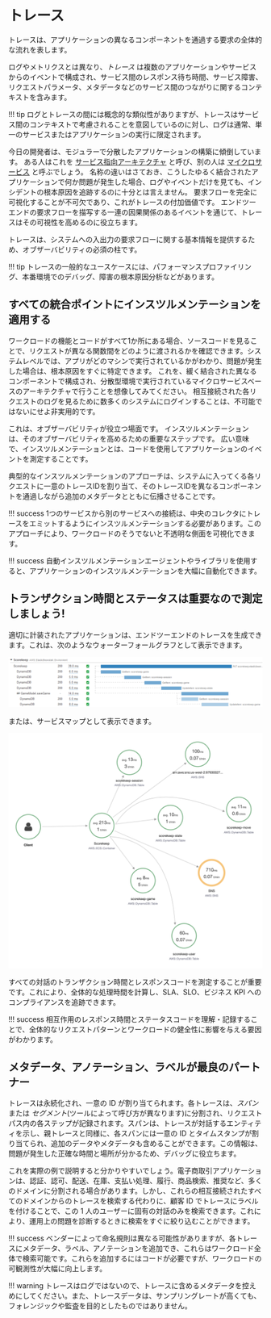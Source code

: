 # トレース

トレースは、アプリケーションの異なるコンポーネントを通過する要求の全体的な流れを表します。

ログやメトリクスとは異なり、*トレース* は複数のアプリケーションやサービスからのイベントで構成され、サービス間のレスポンス待ち時間、サービス障害、リクエストパラメータ、メタデータなどのサービス間のつながりに関するコンテキストを含みます。 

!!! tip
    ログとトレースの間には概念的な類似性がありますが、トレースはサービス間のコンテキストで考慮されることを意図しているのに対し、ログは通常、単一のサービスまたはアプリケーションの実行に限定されます。

今日の開発者は、モジュラーで分散したアプリケーションの構築に傾倒しています。 ある人はこれを [サービス指向アーキテクチャ](https://en.wikipedia.org/wiki/Service-oriented_architecture) と呼び、別の人は [マイクロサービス](https://aws.amazon.com/microservices/) と呼ぶでしょう。 名称の違いはさておき、こうしたゆるく結合されたアプリケーションで何か問題が発生した場合、ログやイベントだけを見ても、インシデントの根本原因を追跡するのに十分とは言えません。  要求フローを完全に可視化することが不可欠であり、これがトレースの付加価値です。  エンドツーエンドの要求フローを描写する一連の因果関係のあるイベントを通じて、トレースはその可視性を高めるのに役立ちます。

トレースは、システムへの入出力の要求フローに関する基本情報を提供するため、オブザーバビリティの必須の柱です。 

!!! tip
   トレースの一般的なユースケースには、パフォーマンスプロファイリング、本番環境でのデバッグ、障害の根本原因分析などがあります。

## すべての統合ポイントにインスツルメンテーションを適用する

ワークロードの機能とコードがすべて1か所にある場合、ソースコードを見ることで、リクエストが異なる関数間をどのように渡されるかを確認できます。システムレベルでは、アプリがどのマシンで実行されているかがわかり、問題が発生した場合は、根本原因をすぐに特定できます。 これを、緩く結合された異なるコンポーネントで構成され、分散型環境で実行されているマイクロサービスベースのアーキテクチャで行うことを想像してみてください。 相互接続された各リクエストのログを見るために数多くのシステムにログインすることは、不可能ではないにせよ非実用的です。

これは、オブザーバビリティが役立つ場面です。 インスツルメンテーションは、そのオブザーバビリティを高めるための重要なステップです。 広い意味で、インスツルメンテーションとは、コードを使用してアプリケーションのイベントを測定することです。

典型的なインスツルメンテーションのアプローチは、システムに入ってくる各リクエストに一意のトレースIDを割り当て、そのトレースIDを異なるコンポーネントを通過しながら追加のメタデータとともに伝播させることです。

!!! success
    1つのサービスから別のサービスへの接続は、中央のコレクタにトレースをエミットするようにインスツルメンテーションする必要があります。このアプローチにより、ワークロードのそうでないと不透明な側面を可視化できます。

!!! success
    自動インスツルメンテーションエージェントやライブラリを使用すると、アプリケーションのインスツルメンテーションを大幅に自動化できます。

## トランザクション時間とステータスは重要なので測定しましょう!

適切に計装されたアプリケーションは、エンドツーエンドのトレースを生成できます。これは、次のようなウォーターフォールグラフとして表示できます。

![ウォーターフォールトレース](../images/waterfall-trace.png)

または、サービスマップとして表示できます。

![サービスマップトレース](../images/service-map-trace.png)

すべての対話のトランザクション時間とレスポンスコードを測定することが重要です。これにより、全体的な処理時間を計算し、SLA、SLO、ビジネス KPI へのコンプライアンスを追跡できます。 

!!! success
    相互作用のレスポンス時間とステータスコードを理解・記録することで、全体的なリクエストパターンとワークロードの健全性に影響を与える要因がわかります。

## メタデータ、アノテーション、ラベルが最良のパートナー

トレースは永続化され、一意の ID が割り当てられます。各トレースは、*スパン* または *セグメント*(ツールによって呼び方が異なります)に分割され、リクエストパス内の各ステップが記録されます。スパンは、トレースが対話するエンティティを示し、親トレースと同様に、各スパンには一意の ID とタイムスタンプが割り当てられ、追加のデータやメタデータも含めることができます。この情報は、問題が発生した正確な時間と場所が分かるため、デバッグに役立ちます。

これを実際の例で説明すると分かりやすいでしょう。電子商取引アプリケーションは、認証、認可、配送、在庫、支払い処理、履行、商品検索、推奨など、多くのドメインに分割される場合があります。しかし、これらの相互接続されたすべてのドメインからのトレースを検索する代わりに、顧客 ID でトレースにラベルを付けることで、この 1 人のユーザーに固有の対話のみを検索できます。これにより、運用上の問題を診断するときに検索をすぐに絞り込むことができます。 

!!! success
    ベンダーによって命名規則は異なる可能性がありますが、各トレースにメタデータ、ラベル、アノテーションを追加でき、これらはワークロード全体で検索可能です。これらを追加するにはコードが必要ですが、ワークロードの可観測性が大幅に向上します。

!!! warning
   トレースはログではないので、トレースに含めるメタデータを控えめにしてください。また、トレースデータは、サンプリングレートが高くても、フォレンジックや監査を目的としたものではありません。
